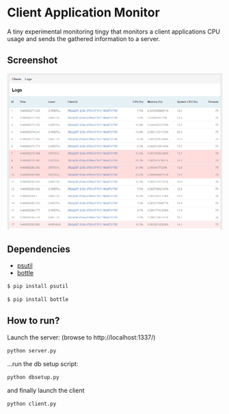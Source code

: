 # Client Application Monitor

A tiny experimental monitoring tingy that monitors a client applications CPU usage and sends the gathered information to a server.

## Screenshot
![Screenshot](https://raw.githubusercontent.com/Skivis/client-app-monitor/master/server/screenshot.png)

## Dependencies

 - [psutil](https://pythonhosted.org/psutil/)
 - [bottle](http://bottlepy.org/)

```bash
$ pip install psutil
```

```bash
$ pip install bottle
```

## How to run?

Launch the server: (browse to http://localhost:1337/)
```bash
python server.py
```
...run the db setup script:
```bash
python dbsetup.py
```
and finally launch the client

```bash
python client.py
```
